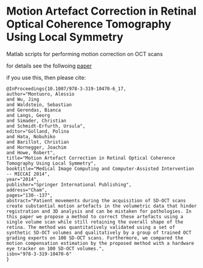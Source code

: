 # Motion Artefact Correction in Retinal Optical Coherence Tomography Using Local Symmetry
Matlab scripts for performing motion correction on OCT scans

for details see the follwoing [paper](https://optima.meduniwien.ac.at/fileadmin/PublicationPDFs/2014_montuoro_miccai.pdf)

if you use this, then please cite:
```
@InProceedings{10.1007/978-3-319-10470-6_17,
author="Montuoro, Alessio
and Wu, Jing
and Waldstein, Sebastian
and Gerendas, Bianca
and Langs, Georg
and Simader, Christian
and Schmidt-Erfurth, Ursula",
editor="Golland, Polina
and Hata, Nobuhiko
and Barillot, Christian
and Hornegger, Joachim
and Howe, Robert",
title="Motion Artefact Correction in Retinal Optical Coherence Tomography Using Local Symmetry",
booktitle="Medical Image Computing and Computer-Assisted Intervention -- MICCAI 2014",
year="2014",
publisher="Springer International Publishing",
address="Cham",
pages="130--137",
abstract="Patient movements during the acquisition of SD-OCT scans create substantial motion artefacts in the volumetric data that hinder registration and 3D analysis and can be mistaken for pathologies. In this paper we propose a method to correct these artefacts using a single volume scan while still retaining the overall shape of the retina. The method was quantitatively validated using a set of synthetic SD-OCT volumes and qualitatively by a group of trained OCT grading experts on 100 SD-OCT scans. Furthermore, we compared the motion compensation estimation by the proposed method with a hardware eye tracker on 100 SD-OCT volumes.",
isbn="978-3-319-10470-6"
}
```

